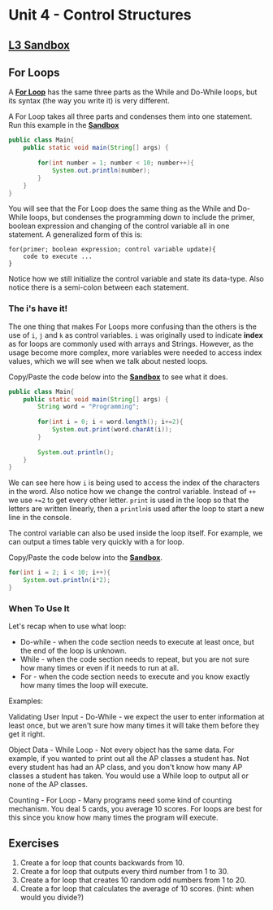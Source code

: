 
# Unit 4 - Control Structures

## [L3 Sandbox][sandbox]

## For Loops

A [**For Loop**](https://www.programiz.com/java-programming/for-loop) has the same three parts as the While and Do-While loops, but its syntax (the way you write it) is very different. 

A For Loop takes all three parts and condenses them into one statement. Run this example in the [**Sandbox**][sandbox]

```java
public class Main{
    public static void main(String[] args) {
        
        for(int number = 1; number < 10; number++){
            System.out.println(number);
        }
    }
}
```

You will see that the For Loop does the same thing as the While and Do-While loops, but condenses the programming down to include the primer, boolean expression and changing of the control variable all in one statement. A generalized form of this is:

```
for(primer; boolean expression; control variable update){ 
    code to execute ... 
}
```
Notice how we still initialize the control variable and state its data-type. Also notice there is a semi-colon between each statement. 

### The i's have it!

The one thing that makes For Loops more confusing than the others is the use of `i`, `j` and `k` as control variables. `i` was originally used to indicate **index** as for loops are commonly used with arrays and Strings. However, as the usage become more complex, more variables were needed to access index values, which we will see when we talk about nested loops. 

Copy/Paste the code below into the [**Sandbox**][sandbox] to see what it does. 

```java
public class Main{
    public static void main(String[] args) {
        String word = "Programming";
        
        for(int i = 0; i < word.length(); i+=2){
            System.out.print(word.charAt(i));
        }
        
        System.out.println();
    }
}
```
We can see here how `i` is being used to access the index of the characters in the word. Also notice how we change the control variable. Instead of `++` we use `+=2` to get every other letter. `print` is used in the loop so that the letters are written linearly, then a `println`is used after the loop to start a new line in the console.

The control variable can also be used inside the loop itself. For example, we can output a times table very quickly with a for loop. 

Copy/Paste the code below into the [**Sandbox**][sandbox].

```java
for(int i = 2; i < 10; i++){
    System.out.println(i*2);
}
```

### When To Use It

Let's recap when to use what loop: 

* Do-while - when the code section needs to execute at least once, but the end of the loop is unknown. 
* While - when the code section needs to repeat, but you are not sure how many times or even if it needs to run at all.
* For - when the code section needs to execute and you know exactly how many times the loop will execute. 

Examples: 

Validating User Input - Do-While - we expect the user to enter information at least once, but we aren't sure how many times it will take them before they get it right.

Object Data - While Loop - Not every object has the same data. For example, if you wanted to print out all the AP classes a student has. Not every student has had an AP class, and you don't know how many AP classes a student has taken. You would use a While loop to output all or none of the AP classes.

Counting - For Loop - Many programs need some kind of counting mechanism. You deal 5 cards, you average 10 scores. For loops are best for this since you know how many times the program will execute.

## Exercises

1. Create a for loop that counts backwards from 10.
2. Create a for loop that outputs every third number from 1 to 30.
3. Create a for loop that creates 10 random odd numbers from 1 to 20.
4. Create a for loop that calculates the average of 10 scores. (hint: when would you divide?)

[sandbox]: ../L3-For%20Loops/src/Main.java
